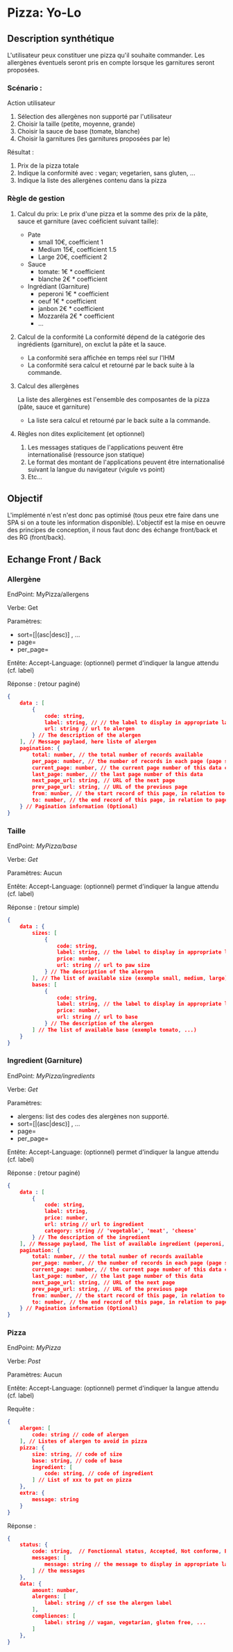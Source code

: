 # Pizza: Yo-Lo

## Description synthétique

L'utilisateur peux constituer une pizza qu'il souhaite commander. Les allergènes éventuels seront pris en compte lorsque les garnitures seront proposées.



### Scénario :

Action utilisateur

1. Sélection des allergènes non supporté par l'utilisateur
2. Choisir la taille (petite, moyenne, grande)
3. Choisir la sauce de base (tomate, blanche)
4. Choisir la garnitures (les garnitures proposées  par le)

Résultat :

1. Prix de la pizza totale
2. Indique la conformité avec : vegan; vegetarien, sans gluten, ...
3. Indique la liste des allergènes contenu dans la pizza

### Règle de gestion

1. Calcul du prix:
   Le prix d'une pizza et la somme des prix de la pâte, sauce et garniture (avec coéficient suivant taille):

   - Pate 
     - small 10€, coefficient 1
     - Medium 15€, coefficient 1.5
     - Large 20€, coefficient 2
   - Sauce 
     - tomate: 1€ * coefficient 
     - blanche 2€ * coefficient 
   - Ingrédiant (Garniture)
     - peperoni 1€ * coefficient 
     - oeuf 1€ * coefficient 
     - janbon  2€ * coefficient 
     - Mozzaréla 2€ * coefficient 
     - ...

2. Calcul de la conformité
   La conformité dépend de la catégorie des ingrédients (garniture), on exclut la pâte et la sauce.

   - La conformité sera affichée en temps réel sur l'IHM
   - La conformité sera calcul et retourné par le back suite à la commande.

3. Calcul des allergènes

   La liste des allergènes est l'ensemble des composantes de la pizza  (pâte, sauce et garniture)

   - La liste sera calcul et retourné par le back suite a la commande.

4. Règles non dites explicitement (et optionnel)

   1. Les messages statiques de l'applications peuvent être internationalisé  (ressource json statique)
   2. Le format des montant de l'applications peuvent être internationalisé suivant la langue du navigateur (vigule vs point)
   3. Etc...

## Objectif

L'implémenté n'est n'est donc pas optimisé (tous peux etre faire dans une SPA si on a toute les information disponible). L'objectif est la mise en oeuvre des principes de conception, il nous faut donc des échange front/back et des RG (front/back).

## Echange Front / Back

### **Allergène**

EndPoint: 	MyPizza/allergens

Verbe:		  Get

Paramètres:	

* sort=[<field>|(asc|desc)] , ...
* page=<number>
* per_page=<limite>

Entête:	Accept-Language: (optionnel) permet d'indiquer la langue attendu (cf. label)

Réponse : (retour paginé)


```json
{
    data : [
        {
            code: string,
            label: string, // // the label to display in appropriate language
            url: string // url to alergen
        } // The description of the alergen
    ], // Message paylaod, here liste of alergen
    pagination: {
        total: number, // the total number of records available
        per_page: number, // the number of records in each page (page size)
        current_page: number, // the current page number of this data chunk
        last_page: number, // the last page number of this data
        next_page_url: string, // URL of the next page
        prev_page_url: string, // URL of the previous page
        from: munber, // the start record of this page, in relation to page size
        to: number, // the end record of this page, in relation to page size       
    } // Pagination information (Optional)
}
```

### Taille

EndPoint: 	*MyPizza/base*

Verbe:		  *Get*

Paramètres:	Aucun

Entête:	Accept-Language: (optionnel) permet d'indiquer la langue attendu (cf. label)

Réponse :  (retour simple)

```json
{ 
    data : {
        sizes: [ 
            {
                code: string,
                label: string, // the label to display in appropriate language
                price: number, 
	            url: string // url to paw size
            } // The description of the alergen
        ], // The list of available size (exemple small, medium, large)
        bases: [
            {
                code: string,
                label: string, // the label to display in appropriate language
                price: number, 
	            url: string // url to base
            } // The description of the alergen
        ] // The list of available base (exemple tomato, ...)
    }
}
```

### Ingredient (Garniture)

EndPoint: 	*MyPizza/ingredients*

Verbe:		  *Get*

Paramètres:	

* alergens: list des codes des alergènes non supporté.
* sort=[<field>|(asc|desc)] , ...
* page=<number>
* per_page=<limite>

Entête:	Accept-Language: (optionnel) permet d'indiquer la langue attendu (cf. label)

Réponse :  (retour paginé)

```json
{ 
    data : [
        {
            code: string,
            label: string, 
            price: number, 
            url: string // url to ingredient
            category: string // 'vegetable', 'meat', 'cheese'
        } // The description of the ingredient
    ], // Message paylaod, The list of available ingredient (peperoni, oeuf, janbon, champignon ...)
    pagination: {
        total: number, // the total number of records available
        per_page: number, // the number of records in each page (page size)
        current_page: number, // the current page number of this data chunk
        last_page: number, // the last page number of this data
        next_page_url: string, // URL of the next page
        prev_page_url: string, // URL of the previous page
        from: munber, // the start record of this page, in relation to page size
        to: number, // the end record of this page, in relation to page size       
    } // Pagination information (Optional)
}
```

### Pizza

EndPoint: 	*MyPizza*

Verbe:		  *Post*

Paramètres:	Aucun

Entête:	Accept-Language: (optionnel) permet d'indiquer la langue attendu (cf. label)

Requête :

```json
{ 
    alergen: [
        code: string // code of alergen
    ], // Listes of alergen to avoid in pizza
    pizza: {
        size: string, // code of size
        base: string, // code of base
        ingredient: [
            code: string, // code of ingredient
        ] // List of xxx to put on pizza
    },
    extra: {
        message: string
    }
}
```



Réponse : 

```json
{
	status: {
        code: string,  // Fonctionnal status, Accepted, Not conforme, Error
        messages: [ 
            message: string // the message to display in appropriate language (could indicat if compitible with vegan, vegetarian, ...)
        ] // the messages
    },
	data: {
		amount: number,
        alergens: [
            label: string // cf sse the alergen label
        ],
        compliences: [
        	label: string // vagan, vegetarian, gluten free, ...    
        ]
	},
}
```

